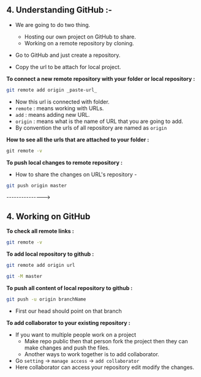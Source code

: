 ## 4. Understanding GitHub :-

- We are going to do two thing.
  - Hosting our own project on GitHub to share.
  - Working on a remote repository by cloning.

- Go to GitHub and just create a repository.
- Copy the url to be attach for local project.

__To connect a new remote repository with your folder or local repository :__

```bash
git remote add origin _paste-url_
```

- Now this url is connected with folder.
- `remote` : means working with URLs.
- `add` : means adding new URL.
- `origin` : means what is the name of URL that you are going to add.
- By convention the urls of all repository are named as `origin`

__How to see all the urls that are attached to your folder :__

```cmd
git remote -v
```

__To push local changes to remote repository :__

- How to share the changes on URL's repository -

```bash
git push origin master
```

--------------->

## 4. Working on GitHub

**To check all remote links :**

```bash
git remote -v
```

**To add local repository to github :**

```bash
git remote add origin url
```

```bash
git -M master
```

**To push all content of local repository to github :**

```bash
git push -u origin branchName
```

- First our head should point on that branch

**To add collaborator to your existing repository :**

- If you want to multiple people work on a project
  - Make repo public then that person fork the project then they can make changes and push the files.
  - Another ways to work together is to add collaborator.
- Go `setting` -> `manage access` -> `add collaborator`
- Here collaborator can access your repository edit modify the changes.
